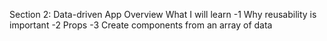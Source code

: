 Section 2: Data-driven App Overview
What I will learn
  -1 Why reusability is important
  -2 Props
  -3 Create components from an array of data